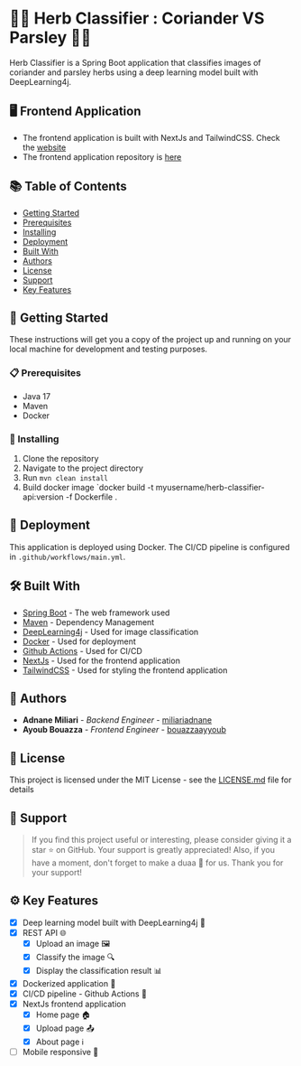 # 🌿🌱 Herb Classifier : Coriander VS Parsley  🌿🌱

Herb Classifier is a Spring Boot application that classifies images of coriander and parsley herbs using a deep learning model built with DeepLearning4j.

## 🖥️ Frontend Application

* The frontend application is built with NextJs and TailwindCSS. Check the [website](https://https://herb-classifier.vercel.app/)
* The frontend application repository is [here](https://github.com/bouazzaayyoub/herb-classifier-front)

## 📚 Table of Contents

- [Getting Started](#-getting-started)
- [Prerequisites](#-prerequisites)
- [Installing](#-installing)
- [Deployment](#-deployment)
- [Built With](#-built-with)
- [Authors](#-authors)
- [License](#-license)
- [Support](#-support)
- [Key Features](#-key-features)

## 🚀 Getting Started

These instructions will get you a copy of the project up and running on your local machine for development and testing purposes.

### 📋 Prerequisites

- Java 17
- Maven
- Docker

### 🔧 Installing

1. Clone the repository
2. Navigate to the project directory
3. Run `mvn clean install`
4. Build docker image `docker build -t myusername/herb-classifier-api:version -f Dockerfile .

## 🚢 Deployment

This application is deployed using Docker. The CI/CD pipeline is configured in `.github/workflows/main.yml`.

## 🛠️ Built With

- [Spring Boot](https://spring.io/projects/spring-boot) - The web framework used
- [Maven](https://maven.apache.org/) - Dependency Management
- [DeepLearning4j](https://deeplearning4j.org/) - Used for image classification
- [Docker](https://www.docker.com/) - Used for deployment
- [Github Actions](https://docs.github.com/en/actions) - Used for CI/CD
- [NextJs](https://nextjs.org/) - Used for the frontend application
- [TailwindCSS](https://tailwindcss.com/) - Used for styling the frontend application

## 👥 Authors

- **Adnane Miliari** - *Backend Engineer* - [miliariadnane](https://github.com/miliariadnane)
- **Ayoub Bouazza** - *Frontend Engineer* - [bouazzaayyoub](https://github.com/bouazzaayyoub)

## 📝 License

This project is licensed under the MIT License - see the [LICENSE.md](LICENSE.md) file for details

## 🌟 Support

> If you find this project useful or interesting, please consider giving it a star ⭐ on GitHub. Your support is greatly appreciated! 
> Also, if you have a moment, don't forget to make a duaa 🤲 for us. Thank you for your support!

## ⚙️ Key Features

- [x] Deep learning model built with DeepLearning4j 🧠
- [x] REST API 🌐
  - [x] Upload an image 🖼️
  - [x] Classify the image 🔍
  - [x] Display the classification result 📊
- [x] Dockerized application 🐳
- [x] CI/CD pipeline - Github Actions 🤖
- [x] NextJs frontend application
    - [x] Home page 🏠
    - [x] Upload page 📤
    - [x] About page ℹ️
- [ ] Mobile responsive 📱
